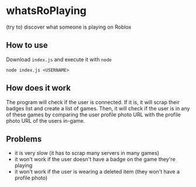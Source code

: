 # whatsRoPlaying
(try to) discover what someone is playing on Roblox

## How to use

Download `index.js` and execute it with `node`
```
node index.js <USERNAME>
```

## How does it work

The program will check if the user is connected. If it is, it will scrap their badges list and create a list of games. Then, it will check if the user is in any of these games by comparing the user profile photo URL with the profile photo URL of the users in-game. 

## Problems

- it is very slow (it has to scrap many servers in many games)
- it won't work if the user doesn't have a badge on the game they're playing
- it won't work if the user is wearing a deleted item (they won't have a profile photo)
